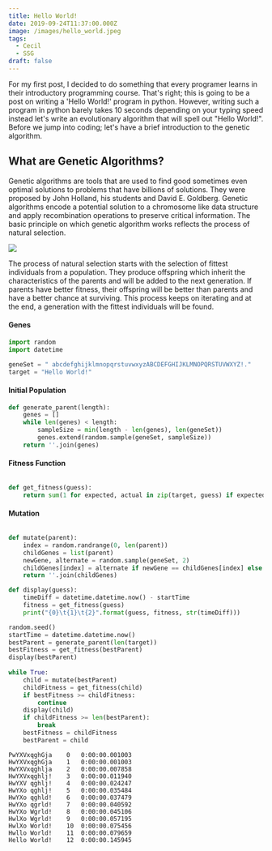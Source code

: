 ```yaml
---
title: Hello World!
date: 2019-09-24T11:37:00.000Z
image: /images/hello_world.jpeg
tags:
  - Cecil
  - SSG
draft: false
---
```

For my first post, I decided to do something that every programer learns in their introductory programming course. That's right; this is going to be a post on writing a 'Hello World!' program in python. However, writing such a program in python barely takes 10 seconds depending on your typing speed instead let's write an evolutionary algorithm that will spell out "Hello World!". Before we jump into coding; let's have a brief introduction to the genetic algorithm.

## What are Genetic Algorithms?

Genetic algorithms are tools that are used to find good sometimes even optimal solutions to problems that have billions of solutions. They were proposed by John Holland, his students and David E. Goldberg. Genetic algorithms encode a potential solution to a chromosome like data structure and apply recombination operations to preserve critical information. The basic principle on which genetic algorithm works reflects the process of natural selection.

![](/images/ga_1.jpg)

The process of natural selection starts with the selection of fittest individuals from a population. They produce offspring which inherit the characteristics of the parents and will be added to the next generation. If parents have better fitness, their offspring will be better than parents and have a better chance at surviving. This process keeps on iterating and at the end, a generation with the fittest individuals will be found.


#### Genes 

```python
import random 
import datetime

geneSet = " abcdefghijklmnopqrstuvwxyzABCDEFGHIJKLMNOPQRSTUVWXYZ!."
target = "Hello World!"
```

#### Initial Population

```python
def generate_parent(length):
    genes = []
    while len(genes) < length:
        sampleSize = min(length - len(genes), len(geneSet))
        genes.extend(random.sample(geneSet, sampleSize))
    return ''.join(genes)

```

#### Fitness Function

```python

def get_fitness(guess):
    return sum(1 for expected, actual in zip(target, guess) if expected == actual)
```

#### Mutation


```python

def mutate(parent):
    index = random.randrange(0, len(parent))
    childGenes = list(parent)
    newGene, alternate = random.sample(geneSet, 2)
    childGenes[index] = alternate if newGene == childGenes[index] else newGene
    return ''.join(childGenes)

```


```python
def display(guess):
    timeDiff = datetime.datetime.now() - startTime
    fitness = get_fitness(guess)
    print("{0}\t{1}\t{2}".format(guess, fitness, str(timeDiff)))

random.seed()
startTime = datetime.datetime.now()
bestParent = generate_parent(len(target))
bestFitness = get_fitness(bestParent)
display(bestParent)
    
while True:
    child = mutate(bestParent)
    childFitness = get_fitness(child)
    if bestFitness >= childFitness:
        continue
    display(child)
    if childFitness >= len(bestParent):
        break
    bestFitness = childFitness
    bestParent = child
```

```output
PwYXVxqghGja	0	0:00:00.001003
HwYXVxqghGja	1	0:00:00.001003
HwYXVxqghlja	2	0:00:00.007858
HwYXVxqghlj!	3	0:00:00.011940
HwYXV qghlj!	4	0:00:00.024247
HwYXo qghlj!	5	0:00:00.035484
HwYXo qghld!	6	0:00:00.037479
HwYXo qgrld!	7	0:00:00.040592
HwYXo Wgrld!	8	0:00:00.045106
HwlXo Wgrld!	9	0:00:00.057195
HwlXo World!	10	0:00:00.075456
Hwllo World!	11	0:00:00.079659
Hello World!	12	0:00:00.145945
```

